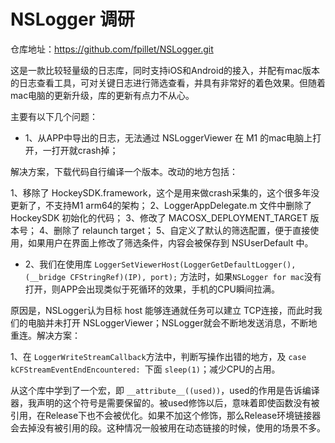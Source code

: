 # NSLogger 调研

仓库地址：https://github.com/fpillet/NSLogger.git

这是一款比较轻量级的日志库，同时支持iOS和Android的接入，并配有mac版本的日志查看工具，可对关键日志进行筛选查看，并具有非常好的着色效果。但随着mac电脑的更新升级，库的更新有点力不从心。


主要有以下几个问题：

* 1、从APP中导出的日志，无法通过 NSLoggerViewer 在 M1 的mac电脑上打开，一打开就crash掉；

解决方案，下载代码自行编译一个版本。改动的地方包括：

1、移除了 HockeySDK.framework，这个是用来做crash采集的，这个很多年没更新了，不支持M1 arm64的架构；
2、LoggerAppDelegate.m 文件中删除了 HockeySDK 初始化的代码；
3、修改了 MACOSX_DEPLOYMENT_TARGET 版本号；
4、删除了 relaunch target；
5、自定义了默认的筛选配置，便于直接使用，如果用户在界面上修改了筛选条件，内容会被保存到 NSUserDefault 中。


* 2、我们在使用库 `LoggerSetViewerHost(LoggerGetDefaultLogger(), (__bridge CFStringRef)(IP), port);` 方法时，如果`NSLogger for mac`没有打开，则APP会出现类似于死循环的效果，手机的CPU瞬间拉满。

原因是，NSLogger认为目标 host 能够连通就任务可以建立 TCP连接，而此时我们的电脑并未打开 NSLoggerViewer；NSLogger就会不断地发送消息，不断地重连。解决方案：

1、在 `LoggerWriteStreamCallback`方法中，判断写操作出错的地方，及 `case kCFStreamEventEndEncountered: `下面 `sleep(1)`；减少CPU的占用。


从这个库中学到了一个宏，即 `__attribute__((used))`，used的作用是告诉编译器，我声明的这个符号是需要保留的。被used修饰以后，意味着即使函数没有被引用，在Release下也不会被优化。如果不加这个修饰，那么Release环境链接器会去掉没有被引用的段。这种情况一般被用在动态链接的时候，使用的场景不多。
